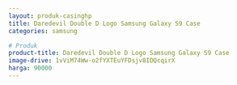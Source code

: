 ```yaml
---
layout: produk-casinghp
title: Daredevil Double D Logo Samsung Galaxy S9 Case
categories: samsung

# Produk
product-title: Daredevil Double D Logo Samsung Galaxy S9 Case
image-drive: 1vViM74Ww-o2fYXTEuYFDsjv8IDQcqirX
harga: 90000
---
```

